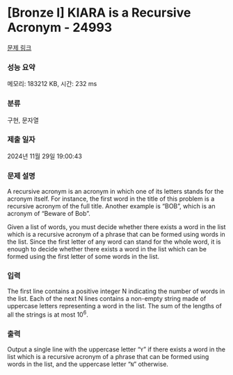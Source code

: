 # [Bronze I] KIARA is a Recursive Acronym - 24993 

[문제 링크](https://www.acmicpc.net/problem/24993) 

### 성능 요약

메모리: 183212 KB, 시간: 232 ms

### 분류

구현, 문자열

### 제출 일자

2024년 11월 29일 19:00:43

### 문제 설명

<p>A recursive acronym is an acronym in which one of its letters stands for the acronym itself. For instance, the first word in the title of this problem is a recursive acronym of the full title. Another example is “BOB”, which is an acronym of “Beware of Bob”.</p>

<p>Given a list of words, you must decide whether there exists a word in the list which is a recursive acronym of a phrase that can be formed using words in the list. Since the first letter of any word can stand for the whole word, it is enough to decide whether there exists a word in the list which can be formed using the first letter of some words in the list.</p>

### 입력 

 <p>The first line contains a positive integer N indicating the number of words in the list. Each of the next N lines contains a non-empty string made of uppercase letters representing a word in the list. The sum of the lengths of all the strings is at most 10<sup>6</sup>.</p>

### 출력 

 <p>Output a single line with the uppercase letter “<code>Y</code>” if there exists a word in the list which is a recursive acronym of a phrase that can be formed using words in the list, and the uppercase letter “<code>N</code>” otherwise.</p>

